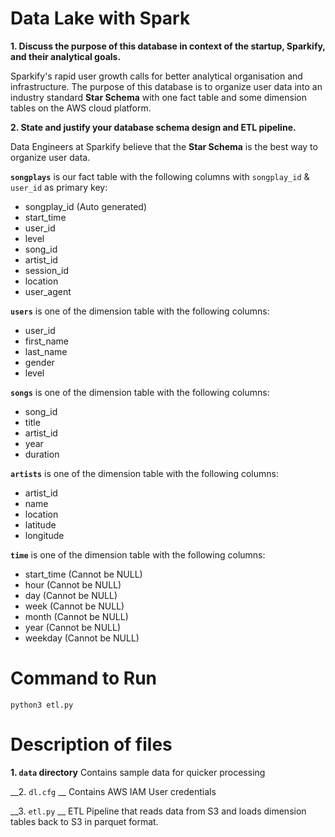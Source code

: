# Data Lake with Spark

__1. Discuss the purpose of this database in context of the startup, Sparkify, and their analytical goals.__

Sparkify's rapid user growth calls for better analytical organisation and infrastructure. The purpose of this database is to organize user data into an industry standard __Star Schema__ with one fact table and some dimension tables on the AWS cloud platform.

__2. State and justify your database schema design and ETL pipeline.__

Data Engineers at Sparkify believe that the __Star Schema__ is the best way to organize user data.

__`songplays`__ is our fact table with the following columns with `songplay_id` & `user_id` as primary key:
- songplay_id (Auto generated)
- start_time 
- user_id
- level
- song_id
- artist_id
- session_id
- location
- user_agent


__`users`__ is one of the dimension table with the following columns:
- user_id
- first_name 
- last_name 
- gender
- level


__`songs`__ is one of the dimension table with the following columns:
- song_id 
- title
- artist_id 
- year
- duration


__`artists`__ is one of the dimension table with the following columns:
- artist_id 
- name 
- location
- latitude
- longitude


__`time`__ is one of the dimension table with the following columns:
- start_time (Cannot be NULL)
- hour (Cannot be NULL)
- day (Cannot be NULL)
- week (Cannot be NULL)
- month (Cannot be NULL)
- year (Cannot be NULL)
- weekday (Cannot be NULL)

# Command to Run
`python3 etl.py`

# Description of files

__1. `data` directory__
Contains sample data for quicker processing 

__2. `dl.cfg` __
Contains AWS IAM User credentials 

__3. `etl.py` __
ETL Pipeline that reads data from S3 and loads dimension tables back to S3 in parquet format.